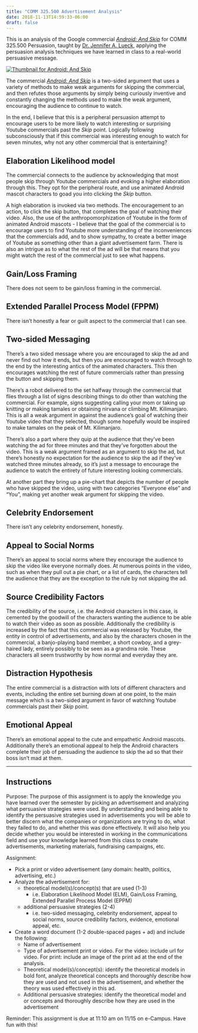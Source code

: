 ```yaml
---
title: "COMM 325.500 Advertisement Analysis"
date: 2018-11-13T14:59:33-06:00
draft: false
---
```


This is an analysis of the Google commercial [_Android: And Skip_][1] for COMM 325.500 Persuasion, taught by [Dr. Jennifer A. Lueck](), applying the persuasion analysis techniques we have learned in class to a real-world persuasive message. 

[![Thumbnail for Android: And Skip][image-1]][3]

The commercial [_Android: And Skip_][4] is a two-sided argument that uses a variety of methods to make weak arguments for skipping the commercial, and then refutes those arguments by simply being curiously inventive and constantly changing the methods used to make the weak argument, encouraging the audience to continue to watch. 

In the end, I believe that this is a peripheral persuasion attempt to encourage users to be more likely to watch interesting or surprising Youtube commercials past the *Skip* point. Logically following subconsciously that if this commercial was interesting enough to watch for seven minutes, why not any other commercial that is entertaining?

## Elaboration Likelihood model

The commercial connects to the audience by acknowledging that most people skip through Youtube commercials and evoking a higher elaboration through this. They opt for the peripheral route, and use animated Android mascot characters to goad you into clicking the *Skip* button. 

A high elaboration is invoked via two methods. The encouragement to an action, to click the skip button, that completes the goal of watching their video. Also, the use of the anthropomorphization of Youtube in the form of animated Android mascots - I believe that the goal of the commercial is to encourage users to find Youtube more understanding of the inconveniences that the commercials add, and to show sympathy, to create a better image of Youtube as something other than a giant advertisement farm. There is also an intrigue as to what the rest of the ad will be that means that you might watch the rest of the commercial just to see what happens.

## Gain/Loss Framing

There does not seem to be gain/loss framing in the commercial. 

## Extended Parallel Process Model (FPPM)

There isn’t honestly a fear or guilt aspect to the commercial that I can see.

## Two-sided Messaging

There’s a two sided message where you are encouraged to skip the ad and never find out how it ends, but then you are encouraged to watch through to the end by the interesting antics of the animated characters. This then encourages watching the rest of future commercials rather than pressing the button and skipping them. 

There’s a robot delivered to the set halfway through the commercial that flies through a list of signs describing things to do other than watching the commercial. For example, signs suggesting calling your mom or taking up knitting or making tamales or obtaining nirvana or climbing Mt. Kilimanjaro. This is all a weak argument in against the audience’s goal of watching their Youtube video that they selected, though some hopefully would be inspired to make tamales on the peak of Mt. Kilimanjaro.

There’s also a part where they quip at the audience that they’ve been watching the ad for three minutes and that they’ve forgotten about the video. This is a weak argument framed as an argument to skip the ad, but there’s honestly no expectation for the audience to skip the ad if they’ve watched three minutes already, so it’s just a message to encourage the audience to watch the entirety of future interesting looking commercials.

At another part they bring up a pie-chart that depicts the number of people who have skipped the video, using with two categories “Everyone else” and “You”, making yet another weak argument for skipping the video.

## Celebrity Endorsement

There isn’t any celebrity endorsement, honestly.

## Appeal to Social Norms

There’s an appeal to social norms where they encourage the audience to skip the video like everyone normally does. At numerous points in the video, such as when they pull out a pie chart, or a list of cards, the characters tell the audience that they are the exception to the rule by not skipping the ad.

## Source Credibility Factors

The credibility of the source, i.e. the Android characters in this case, is cemented by the goodwill of the characters wanting the audience to be able to watch their video as soon as possible. Additionally the credibility is increased by the fact that this commercial was released by Youtube, the entity in control of advertisements, and also by the characters chosen in the commercial, a banjo-playing band member, a short cowboy, and a grey-haired lady, entirely possibly to be seen as a grandma role. These characters all seem trustworthy by how normal and everyday they are. 

## Distraction Hypothesis

The entire commercial is a distraction with lots of different characters and events, including the entire set burning down at one point, to the main message which is a two-sided argument in favor of watching Youtube commercials past their *Skip* point.

## Emotional Appeal

There’s an emotional appeal to the cute and empathetic Android mascots. Additionally there’s an emotional appeal to help the Android characters complete their job of persuading the audience to skip the ad so that their boss isn’t mad at them.

---- 

## Instructions

Purpose: The purpose of this assignment is to apply the knowledge you have learned over the semester by picking an advertisement and analyzing what persuasive strategies were used. By understanding and being able to identify the persuasive strategies used in advertisements you will be able to better discern what the companies or organizations are trying to do, what they failed to do, and whether this was done effectively. It will also help you decide whether you would be interested in working in the communications field and use your knowledge learned from this class to create advertisements, marketing materials, fundraising campaigns, etc.

Assignment:

* Pick a print or video advertisement (any domain: health, politics, advertising, etc.)
* Analyze the advertisement for:
	* theoretical model(s)/concept(s) that are used (1-3)
		* i.e. Elaboration Likelihood Model (ELM), Gain/Loss Framing, Extended Parallel Process Model (EPPM)
	* additional persuasive strategies (2-4)
		* i.e. two-sided messaging, celebrity endorsement, appeal to social norms, source credibility factors, evidence, emotional appeal, etc.
* Create a word document (1-2 double-spaced pages + ad) and include the following:
	* Name of advertisement
	* Type of advertisement print or video. For the video: include url for video. For print: include an image of the print ad at the end of the analysis.
	* Theoretical model(s)/concept(s): identify the theoretical models in bold font, analyze theoretical concepts and thoroughly describe how they are used and not used in the advertisement, and whether the theory was used effectively in this ad.
	* Additional persuasive strategies: identify the theoretical model and or concepts and thoroughly describe how they are used in the advertisement

Reminder: This assignment is due at 11:10 am on 11/15 on e-Campus. Have fun with this!

[1]:	https://youtu.be/rDPopoBL698
[3]:	https://youtu.be/rDPopoBL698
[4]:	https://youtu.be/rDPopoBL698

[image-1]:	/uploads/android-and-skip-thumbnail.jpg